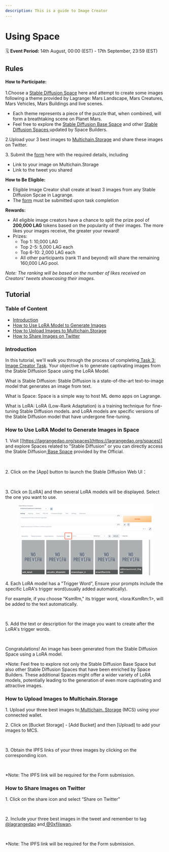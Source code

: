 ```yaml
---
description: This is a guide to Image Creator
---
```


# Using Space

🗓️ **Event Period:** 14th August, 00:00 (EST) - 17th September, 23:59 (EST)

## Rules&#x20;

#### **How to Participate:**

1.Choose a [Stable Diffusion Space](https://lagrangedao.org/spaces) here and attempt to create some images following a theme provided by Lagrange: Mars Landscape, Mars Creatures, Mars Vehicles, Mars Buildings and live scenes.

* Each theme represents a piece of the puzzle that, when combined, will form a breathtaking scene on Planet Mars.
* Feel free to explore the [Stable Diffusion Base Space](https://lagrangedao.org/spaces/0x6091b2f5678952cAfbf02755D78973EBff302e11/Stable-Diffusion-Base-LoRA/card) and other [Stable Diffusion Spaces ](https://lagrangedao.org/spaces)updated by Space Builders.&#x20;

2.Upload your 3 best images to [Multichain.Storage](https://www.multichain.storage/) and share these images on Twitter.

3\. Submit the [form](https://forms.gle/YyzotPhHqx4DmCmy9) here with the required details, including

* Link to your image on Multichain.Storage
* Link to the tweet you shared

**How to Be Eligible:**

* Eligible Image Creator shall create at least 3 images from any Stable Diffusion Spcae in Lagrange.
* The [form](https://forms.gle/YyzotPhHqx4DmCmy9) must be submitted upon task completion

**Rewards:**

* All eligible image creators have a chance to split the prize pool of **200,000 LAG** tokens based on the popularity of their images. The more likes your images receive, the greater your reward!
* Prizes:
  * Top 1: 10,000 LAG
  * Top 2-5: 5,000 LAG each
  * Top 6-10: 2,000 LAG each
  * All other participants (rank 11 and beyond) will share the remaining 160,000 LAG pool.

_Note: The ranking will be based on the number of likes received on Creators' tweets showcasing their images._

## Tutorial

### Table of Content

* [Introduction](use-space.md#introduction)
* [How to Use LoRA Model to Generate Images](use-space.md#how-to-use-lora-model-to-generate-images-in-space)
* [How to Upload Images to Multichain.Storage](use-space.md#how-to-upload-images-to-multichain.storage)
* [How to Share Images on Twitter](use-space.md#how-to-share-images-on-twitter)

### Introduction

In this tutorial, we'll walk you through the process of completing[ Task 3: Image Creator Task](https://github.com/lagrangedao/community/blob/main/Mars-Testnet/Lagrange-Mars-Testnet-Campaign.md). Your objective is to generate captivating images from the Stable Diffusion Space using the LoRA Model.

What is Stable Diffusion: Stable Diffusion is a state-of-the-art text-to-image model that generates an image from text.

What is Space: Space is a simple way to host ML demo apps on Lagrange.

What is LoRA: LoRA (Low-Rank Adaptation) is a training technique for fine-tuning Stable Diffusion models. and LoRA models are specific versions of the Stable Diffusion model that have undergone fine-tuning.

### How to Use LoRA Model to Generate Images in Space

1\. Visit \[[https://lagrangedao.org/spaces](https://lagrangedao.org/spaces)] and explore Spaces related to "Stable Diffusion" or you can directly access the Stable Diffusion[ Base Space](https://lagrangedao.org/spaces/0x6091b2f5678952cAfbf02755D78973EBff302e11/Stable-Diffusion-Base-LoRA/card) provided by the Official.

<figure><img src="https://lh6.googleusercontent.com/EaetQTnUywtTqlp5cx9pA2NJ_7PzfmhMi74Eg80mboLKNJ3queIa8QbOfn8TTQc7W6CBAAAIloMX3qqNoziX5RJWNGmP1_hLg591cIPxGAms9aJImBxHiLv7bIjUSit2OKbh1yLafSgSpwZPExSg7o0" alt=""><figcaption></figcaption></figure>

2\. Click on the \[App] button to launch the Stable Diffusion Web UI：

<figure><img src="https://lh5.googleusercontent.com/Mkwn8juseNuvMhNNd0lSX7_R4ZBbekFzCou1cQI3mFeRRPRtj42daPGu9Sn2WF4e_TdlQUTjnXlbeHWV0-T5BJr6xin0A9yPfvBJ3yTFmu8X_mA3UY302QzqkKO3_E0tSz0waKROV5-BrRSo5KXv4Og" alt=""><figcaption></figcaption></figure>

3\. Click on \[LoRA] and then several LoRA models will be displayed. Select the one you want to use.

<figure><img src="../.gitbook/assets/image (24).png" alt=""><figcaption></figcaption></figure>

4\. Each LoRA model has a "Trigger Word", Ensure your prompts include the specific LoRA's trigger word(usually added automatically).

For example, if you choose "KsmRm," its trigger word, \<lora:KsmRm:1>, will be added to the text automatically.

<figure><img src="https://lh4.googleusercontent.com/qa6cEuEE0Oob8yDTs04R2QjVf0Lx4l_uqI0dWsdwlSC5pAGdIUEwsw5hT4r6CArrLOmIZdMFbLD6Sc-1o3xwEKyqDEOpW2rXtm3Pu0OZumW0_KENJhF7X5ZWWinHvA0CveehHUNZQCvXX8-j4scgmd0" alt=""><figcaption></figcaption></figure>

5\. Add the text or description for the image you want to create after the LoRA's trigger words.

<figure><img src="https://lh3.googleusercontent.com/SioHXSAcPng2qBzL5hyuBARMridixgtopjT3TBlDNkD1YaBk8rdY4nr4J83pnCPIWNIEK-pUvX8pxXpZ_OyUOLC5HNF2P8bG8lOjtm4rs3l46wy_FUHuQ3L4galdHEofjgCClfCbv41u6Q7dsOUNJJQ" alt=""><figcaption></figcaption></figure>

Congratulations! An image has been generated from the Stable Diffusion Space using a LoRA model.

\*Note: Feel free to explore not only the Stable Diffusion Base Space but also other Stable Diffusion Spaces that have been enriched by Space Builders. These additional Spaces might offer a wider variety of LoRA models, potentially leading to the generation of even more captivating and attractive images.

### How to Upload Images to Multichain.Storage

1\. Upload your three best images to[ Multichain. Storage](https://www.multichain.storage/) (MCS) using your connected wallet.

2\. Click on \[Bucket Storage] - \[Add Bucket] and then \[Upload] to add your images to MCS.

<figure><img src="https://lh4.googleusercontent.com/uY-EvcswYH4CMOABH8mMW_PkQyOi06TzNkH3aZeUcG6K4qWSw0Mx88bc6T1Bxri03tMyS2ZUyzDjd-sZu4JXrDnXvrAgG5zy2DY7fdi0esej8MQdTgqE-H-ssK_iMeujG8wZrAUgJdruTVGrjF8yBfw" alt=""><figcaption></figcaption></figure>

3\. Obtain the IPFS links of your three images by clicking on the corresponding icon.

<figure><img src="https://lh5.googleusercontent.com/LEsBpE4stMGmKqFSkfpDngua1WczDNxNwIreGjPxnMqpQfdJtCUquhGbHk0rhnJgfrKNDMXCncGeC1CF2RF0GcwPXrhYqTixnGC4z9krmGwgnvcP44iW9KPbVC8J_NCLLraYLWJvY3E9HXvoxiC8Uuc" alt=""><figcaption></figcaption></figure>

\*Note: The IPFS link will be required for the Form submission.

### How to Share Images on Twitter

1\. Click on the share icon and select “Share on Twitter"

<figure><img src="https://lh5.googleusercontent.com/0vG7Iamja2JWfyef0xrN4luwkuC9Ox62e_80y-gT1IZqr0-DIlmZpkw0Jg2ccytun7Icb0au-vlxiIROiZ4JEmcZblDenYmbufVFHf2kHP71PZQZ50MepcvOGvBsmnxzDi8kW2H173hADIyIe6ZVQBE" alt=""><figcaption></figcaption></figure>

2\. Include your three best images in the tweet and remember to tag[ @lagrangedao](https://twitter.com/lagrangedao) and[ @0xfilswan](https://twitter.com/0xfilswan).

<figure><img src="https://lh3.googleusercontent.com/yQr4B-LMVtDQT3jJHI5FuKudAZeA4qp0Nnp_DD7iQ3kCVfMh9Mer9uZVpt4TpBqanG1FNsJMPWp90mB9CvMEiBgJtMcRZCZwY60nPOfjq6nrWYPbx9BaIDp2fj_-9BbOWkSv7BbRS1ylfIMHjeUmTto" alt=""><figcaption></figcaption></figure>

\*Note: The IPFS link will be required for the Form submission.
